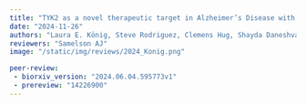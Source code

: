 ```yaml
---
title: "TYK2 as a novel therapeutic target in Alzheimer’s Disease with TDP-43 inclusions"
date: "2024-11-26"
authors: "Laura E. König, Steve Rodriguez, Clemens Hug, Shayda Daneshvari, Alexander Chung, Gary A. Bradshaw, Asli Sahin, George Zhou, Robyn J. Eisert, Federica Piccioni, Sudeshna Das, Marian Kalocsay, Artem Sokolov, Peter Sorger, David E. Root, Mark W. Albers"
reviewers: "Samelson AJ"
image: "/static/img/reviews/2024_Konig.png"

peer-review:
 - biorxiv_version: "2024.06.04.595773v1"
 - prereview: "14226900"
---
```

